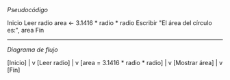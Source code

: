 _Pseudocódigo_

Inicio
    Leer radio
    area ← 3.1416 * radio * radio
    Escribir "El área del círculo es:", area
Fin

------------------------------------

_Diagrama de flujo_

[Inicio]
     |
     v
[Leer radio]
     |
     v
[area = 3.1416 * radio * radio]
     |
     v
[Mostrar área]
     |
     v
   [Fin]
